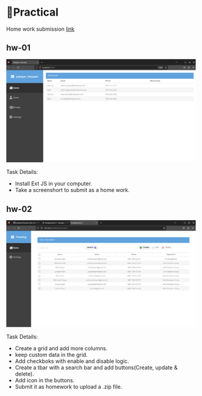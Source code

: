 # 📝Practical

Home work submission [link](https://drive.google.com/drive/folders/1-0Ox1-NzdJCMls2zIyvVtCksUk6wNldx?fbclid=IwAR1qqBQSmNb-W1cQKvIRbWcnI6-iuYEevBCuX8pvGUVr-YtvX-ABzdAGXlc)
## hw-01
![Create a Ext JS project](./image/hw_1_1.png)

Task Details:
- Install Ext JS in your computer.
- Take a screenshort to submit as a home work.

## hw-02
![Home page interface design](./image/hw_2_1.png)

Task Details:
- Create a grid and add more columns.
- keep custom data in the grid.
- Add checkboks with enable and disable logic.
- Create a tbar with a search bar and add buttons(Create, update & delete).
- Add icon in the buttons.
- Submit it as homework to upload a .zip file.